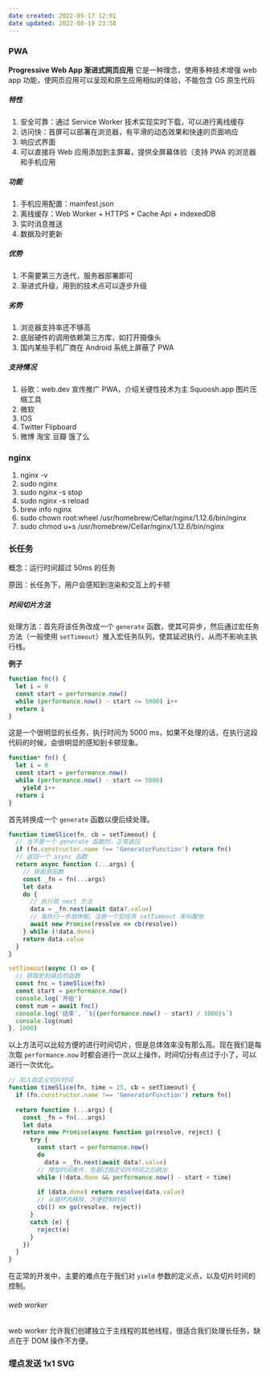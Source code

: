 ```yaml
---
date created: 2022-05-17 12:01
date updated: 2022-08-19 23:58
---
```


### PWA

**Progressive Web App 渐进式网页应用**
它是一种理念，使用多种技术增强 web app 功能，使网页应用可以呈现和原生应用相似的体验，不能包含 OS 原生代码

##### 特性

1. 安全可靠：通过 Service Worker 技术实现实时下载，可以进行离线缓存
2. 访问快：首屏可以部署在浏览器，有平滑的动态效果和快速的页面响应
3. 响应式界面
4. 可以直接将 Web 应用添加到主屏幕，提供全屏幕体验（支持 PWA 的浏览器和手机应用

##### 功能

1. 手机应用配置：mainfest.json
2. 离线缓存：Web Worker + HTTPS + Cache Api + indexedDB
3. 实时消息推送
4. 数据及时更新

##### 优势

1. 不需要第三方迭代，服务器部署即可
2. 渐进式升级，用到的技术点可以逐步升级

##### 劣势

1. 浏览器支持率还不够高
2. 底层硬件的调用依赖第三方库，如打开摄像头
3. 国内某些手机厂商在 Android 系统上屏蔽了 PWA

##### 支持情况

1. 谷歌：web.dev 宣传推广 PWA，介绍关键性技术为主 Squoosh.app 图片压缩工具
2. 微软
3. IOS
4. Twitter Flipboard
5. 微博 淘宝 豆瓣 饿了么

### nginx

1. nginx -v
2. sudo nginx
3. sudo nginx -s stop
4. sudo nginx -s reload
5. brew info nginx
6. sudo chown root:wheel /usr/homebrew/Cellar/nginx/1.12.6/bin/nginx
7. sudo chmod u+s /usr/homebrew/Cellar/nginx/1.12.6/bin/nginx

### 长任务

概念：运行时间超过 50ms 的任务

原因：长任务下，用户会感知到渲染和交互上的卡顿

##### 时间切片方法

处理方法：首先将该任务改成一个 `generate` 函数，使其可异步，然后通过宏任务方法（一般使用 `setTimeout`）推入宏任务队列，使其延迟执行，从而不影响主执行栈。

**例子**

```js
function fnc() {
  let i = 0
  const start = performance.now()
  while (performance.now() - start <= 5000) i++
  return i
}
```

这是一个很明显的长任务，执行时间为 5000 ms，如果不处理的话，在执行这段代码的时候，会很明显的感知到卡顿现象。

```js
function* fn() {
  let i = 0
  const start = performance.now()
  while (performance.now() - start <= 5000)
    yield i++
  return i
}
```

首先转换成一个 `generate` 函数以便后续处理。

```js
function timeSlice(fn, cb = setTimeout) {
  // 当不是一个 generate 函数时，正常返回
  if (fn.constructor.name !== 'GeneratorFunction') return fn()
  // 返回一个 async 函数
  return async function (...args) {
    // 获取原函数
    const _fn = fn(...args)
    let data
    do {
      // 执行其 next 方法
      data = _fn.next(await data?.value)
      // 每执行一步就休眠，注册一个宏任务 setTimeout 来叫醒他
      await new Promise(resolve => cb(resolve))
    } while (!data.done)
    return data.value
  }
}

setTimeout(async () => {
  // 获取到封装后的函数
  const fnc = timeSlice(fn)
  const start = performance.now()
  console.log('开始')
  const num = await fnc()
  console.log('结束', `${(performance.now() - start) / 1000}s`)
  console.log(num)
}, 1000)
```

以上方法可以比较方便的进行时间切片，但是总体效率没有那么高。现在我们是每次取 `performance.now` 时都会进行一次以上操作，时间切分有点过于小了，可以进行一次优化。

```js
// 加入自定义切片时间
function timeSlice(fn, time = 25, cb = setTimeout) {
  if (fn.constructor.name !== 'GeneratorFunction') return fn()
  
  return function (...args) {
    const _fn = fn(...args)
    let data
    return new Promise(async function go(resolve, reject) {
      try {
        const start = performance.now()
        do
          data = _fn.next(await data?.value)
        // 增加时间条件，在超过指定切片时间之后跳出
        while (!data.done && performance.now() - start < time)
  
        if (data.done) return resolve(data.value)
        // 从循环内移除，方便控制时间
        cb(() => go(resolve, reject))
      }
      catch (e) {
        reject(e)
      }
    })
  }
}
```

在正常的开发中，主要的难点在于我们对 `yield` 参数的定义点，以及切片时间的控制。

###### web worker

web worker 允许我们创建独立于主线程的其他线程，很适合我们处理长任务，缺点在于 DOM 操作不方便。

### 埋点发送 1x1 SVG

